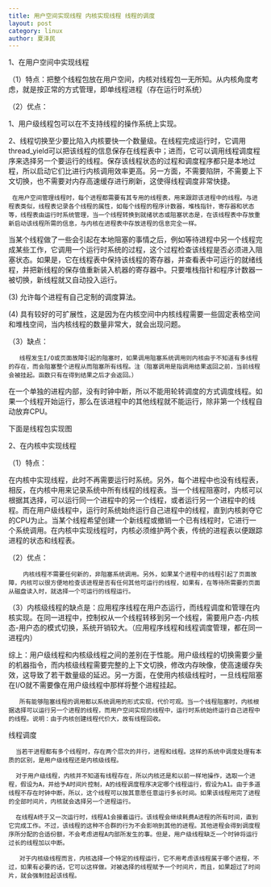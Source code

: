 ```yaml
---
title: 用户空间实现线程 内核实现线程 线程的调度
layout: post
category: linux
author: 夏泽民
---
```

<!-- more -->
1、在用户空间中实现线程

（1）特点：把整个线程包放在用户空间，内核对线程包一无所知。从内核角度考虑，就是按正常的方式管理，即单线程进程（存在运行时系统）

（2）优点：

1、用户级线程包可以在不支持线程的操作系统上实现。

2、线程切换至少要比陷入内核要快一个数量级。在线程完成运行时，它调用thread_yield可以把该线程的信息保存在线程表中；进而，它可以调用线程调度程序来选择另一个要运行的线程。保存该线程状态的过程和调度程序都只是本地过程，所以启动它们比进行内核调用效率更高。另一方面，不需要陷阱，不需要上下文切换，也不需要对内存高速缓存进行刷新，这使得线程调度非常快捷。

     在用户空间管理线程时，每个进程都需要有其专用的线程表，用来跟踪该进程中的线程。与进程表类似，线程表记录各个线程的属性，如每个线程的程序计数器，堆栈指针，寄存器和状态等，线程表由运行时系统管理，当一个线程转换到就绪状态或阻塞状态是，在该线程表中存放重新启动该线程所需的信息，与内核在进程表中存放进程的信息完全一样。

  当某个线程做了一些会引起在本地阻塞的事情之后，例如等待进程中另一个线程完成某些工作，它调用一个运行时系统的过程，这个过程检查该线程是否必须进入阻塞状态。如果是，它在线程表中保持该线程的寄存器，并查看表中可运行的就绪线程，并把新线程的保存值重新装入机器的寄存器中。只要堆栈指针和程序计数器一被切换，新线程就又自动投入运行。

(3) 允许每个进程有自己定制的调度算法。

(4) 具有较好的可扩展性，这是因为在内核空间中内核线程需要一些固定表格空间和堆栈空间，当内核线程的数量非常大，就会出现问题。

（3）缺点：

       线程发生I/O或页面故障引起的阻塞时，如果调用阻塞系统调用则内核由于不知道有多线程的存在，而会阻塞整个进程从而阻塞所有线程。注（阻塞调用是指调用结果返回之前，当前线程会被挂起。函数只有在得到结果之后才会返回。）

   在一个单独的进程内部，没有时钟中断，所以不能用轮转调度的方式调度线程。如果一个线程开始运行，那么在该进程中的其他线程就不能运行，除非第一个线程自动放弃CPU。



下面是线程包实现图

                

2、在内核中实现线程

（1）特点：

  在内核中实现线程，此时不再需要运行时系统。另外，每个进程中也没有线程表，相反，在内核中用来记录系统中所有线程的线程表。当一个线程阻塞时，内核可以根据其选择，可以运行同一个进程中的另一个线程，或者运行另一个进程中的线程。而在用户级线程中，运行时系统始终运行自己进程中的线程，直到内核剥夺它的CPU为止。当某个线程希望创建一个新线程或撤销一个已有线程时，它进行一个系统调用。在内核中实现线程时，内核必须维护两个表，传统的进程表以便跟踪进程的状态和线程表。

（2）优点：

        内核线程不需要任何新的，非阻塞系统调用。另外，如果某个进程中的线程引起了页面故障，内核可以很方便地检查该进程是否有任何其他可运行的线程，如果有，在等待所需要的页面从磁盘读入时，就选择一个可运行的线程运行。

（3）内核级线程的缺点是：应用程序线程在用户态运行，而线程调度和管理在内核实现。在同一进程中，控制权从一个线程转移到另一个线程，需要用户态-内核态-用户态的模式切换，系统开销较大。（应用程序线程和线程调度管理，都在同一进程内）

综上：用户级线程和内核级线程之间的差别在于性能。用户级线程的切换需要少量的机器指令，而内核级线程需要完整的上下文切换，修改内存映像，使高速缓存失效，这导致了若干数量级的延迟。另一方面，在使用内核级线程时，一旦线程阻塞在I/O就不需要像在用户级线程中那样将整个进程挂起。

       所有能够阻塞线程的调用都以系统调用的形式实现，代价可观。当一个线程阻塞时，内核根据选择可以运行另一个进程的线程，而用户空间实现的线程中，运行时系统始终运行自己进程中的线程。说明：由于内核创建线程代价大，故有线程回收。

线程调度

      当若干进程都有多个线程时，存在两个层次的并行，进程和线程。这样的系统中调度处理有本质的区别，是用户级线程还是内核级线程。

      对于用户级线程，内核并不知道有线程存在，所以内核还是和以前一样地操作，选取一个进程，假设为A，并给予A时间片控制，A的线程调度程序决定哪个线程运行，假设为A1。由于多道线程不存在时钟中断，所以，这个线程可以按其意愿任意运行多长时间。如果该线程用完了进程的全部时间片，内核就会选择另一个进程运行。

      在线程A终于又一次运行时，线程A1会接着运行。该线程会继续耗费A进程的所有时间，直到它完成工作。不过，该线程的这种不合群的行为不会影响到其他的进程。其他进程会得到调度程序所分配的合适份额，不会考虑进程A内部所发生的事。但是，用户级线程缺乏一个时钟将运行过长的线程加以中断。

       对于内核级线程而言，内核选择一个特定的线程运行，它不用考虑该线程属于哪个进程，不过，如果有必要的话，它可以这样做。对被选择的线程赋予一个时间片，而且，如果超过了时间片，就会强制挂起该线程。